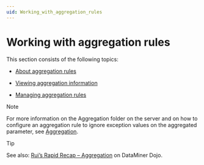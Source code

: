 ```yaml
---
uid: Working_with_aggregation_rules
---
```


# Working with aggregation rules

This section consists of the following topics:

- [About aggregation rules](xref:About_aggregation_rules)

- [Viewing aggregation information](xref:Viewing_aggregation_information)

- [Managing aggregation rules](xref:Managing_aggregation_rules)

> [!NOTE]
> For more information on the Aggregation folder on the server and on how to configure an aggregation rule to ignore exception values on the aggregated parameter, see [Aggregation](xref:Aggregation).

> [!TIP]
> See also: [Rui’s Rapid Recap – Aggregation](https://community.dataminer.services/video/ruis-rapid-recap-aggregation/) on DataMiner Dojo.
